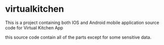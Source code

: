 # virtualkitchen
This is a project containing both IOS and Android mobile application source code for Virtual Kitchen App

this source code contain all of the parts except for some sensitive data.

